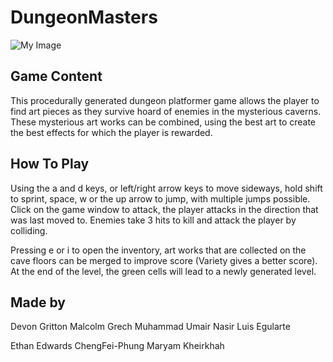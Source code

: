# DungeonMasters

![My Image](TitleScreen.png)
## Game Content

This procedurally generated dungeon platformer game allows the player to find art pieces as they survive hoard of enemies in the mysterious
caverns. These mysterious art works can be combined, using the best art to create the best effects for which the player is rewarded. 

## How To Play

Using the a and d keys, or left/right arrow keys to move sideways, hold shift to sprint, space, w or the up arrow to jump, with multiple jumps possible.
Click on the game window to attack, the player attacks in the direction that was last moved to. Enemies take 3 hits to kill and attack the player by 
colliding.

Pressing e or i to open the inventory, art works that are collected on the cave floors can be merged to improve score (Variety gives a better score). 
At the end of the level, the green cells will lead to a newly generated level.


## Made by

Devon Gritton
Malcolm Grech
Muhammad Umair Nasir
Luis Egularte

Ethan Edwards
ChengFei-Phung
Maryam Kheirkhah
